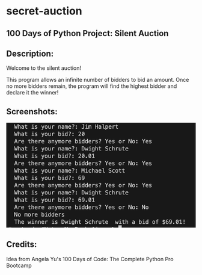# secret-auction 
## 100 Days of Python Project: Silent Auction 

## Description: 
Welcome to the silent auction!

This program allows an infinite number of bidders to bid an amount. Once no more bidders remain, the program will find the highest bidder and declare it the winner!

## Screenshots:
![alt text](screenshot.png)

## Credits: 
Idea from Angela Yu's 100 Days of Code: The Complete Python Pro Bootcamp 